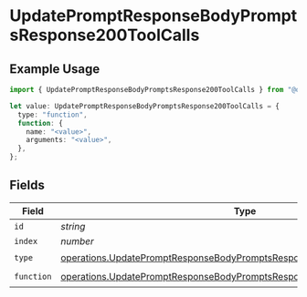 # UpdatePromptResponseBodyPromptsResponse200ToolCalls

## Example Usage

```typescript
import { UpdatePromptResponseBodyPromptsResponse200ToolCalls } from "@orq-ai/node/models/operations";

let value: UpdatePromptResponseBodyPromptsResponse200ToolCalls = {
  type: "function",
  function: {
    name: "<value>",
    arguments: "<value>",
  },
};
```

## Fields

| Field                                                                                                                                                                  | Type                                                                                                                                                                   | Required                                                                                                                                                               | Description                                                                                                                                                            |
| ---------------------------------------------------------------------------------------------------------------------------------------------------------------------- | ---------------------------------------------------------------------------------------------------------------------------------------------------------------------- | ---------------------------------------------------------------------------------------------------------------------------------------------------------------------- | ---------------------------------------------------------------------------------------------------------------------------------------------------------------------- |
| `id`                                                                                                                                                                   | *string*                                                                                                                                                               | :heavy_minus_sign:                                                                                                                                                     | N/A                                                                                                                                                                    |
| `index`                                                                                                                                                                | *number*                                                                                                                                                               | :heavy_minus_sign:                                                                                                                                                     | N/A                                                                                                                                                                    |
| `type`                                                                                                                                                                 | [operations.UpdatePromptResponseBodyPromptsResponse200ApplicationJson1Type](../../models/operations/updatepromptresponsebodypromptsresponse200applicationjson1type.md) | :heavy_check_mark:                                                                                                                                                     | N/A                                                                                                                                                                    |
| `function`                                                                                                                                                             | [operations.UpdatePromptResponseBodyPromptsResponse200Function](../../models/operations/updatepromptresponsebodypromptsresponse200function.md)                         | :heavy_check_mark:                                                                                                                                                     | N/A                                                                                                                                                                    |